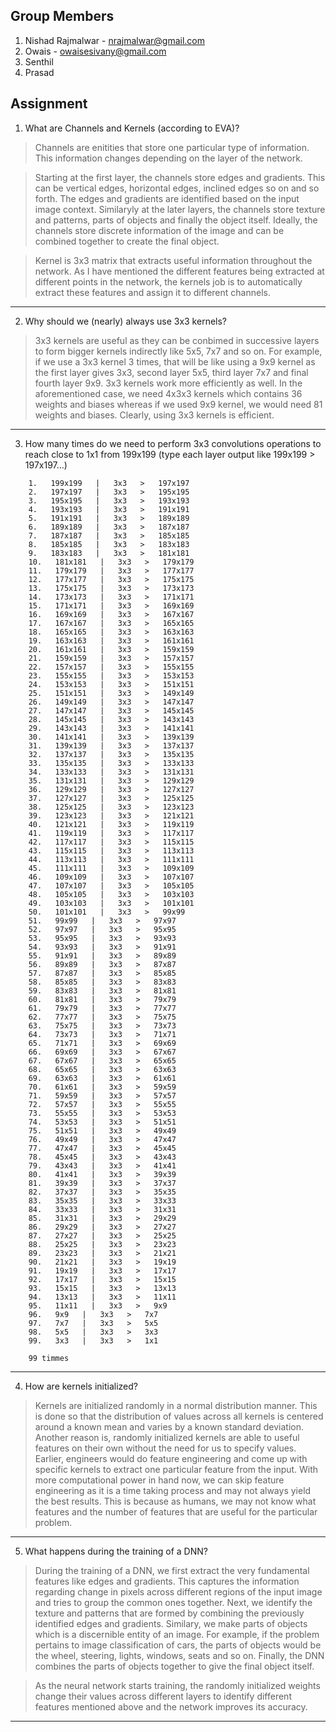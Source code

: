 ## Group Members
1. Nishad Rajmalwar	-	nrajmalwar@gmail.com
2. Owais		-	owaisesivany@gmail.com
3. Senthil
4. Prasad

## Assignment

1. What are Channels and Kernels (according to EVA)?

> Channels are enitities that store one particular type of information. This information changes depending on the layer of the network. 

> Starting at the first layer, the channels store edges and gradients. This can be vertical edges, horizontal edges, inclined edges so on and so forth. The edges and gradients are identified based on the input image context. Similaryly at the later layers, the channels store texture and patterns, parts of objects and finally the object itself. Ideally, the channels store discrete information of the image and can be combined together to create the final object.

> Kernel is 3x3 matrix that extracts useful information throughout the network. As I have mentioned the different features being extracted at different points in the network, the kernels job is to automatically extract these features and assign it to different channels.

---
2. Why should we (nearly) always use 3x3 kernels?

> 3x3 kernels are useful as they can be conbimed in successive layers to form bigger kernels indirectly like 5x5, 7x7 and so on. For example, if we use a 3x3 kernel 3 times, that will be like using a 9x9 kernel as the first layer gives 3x3, second layer 5x5, third layer 7x7 and final fourth layer 9x9. 3x3 kernels work more efficiently as well. In the aforementioned case, we need 4x3x3 kernels which contains 36 weights and biases whereas if we used 9x9 kernel, we would need 81 weights and biases. Clearly, using 3x3 kernels is efficient.
> 
---
3. How many times do we need to perform 3x3 convolutions operations to reach close to 1x1 from 199x199 (type each layer output like 199x199 > 197x197...)
```
	1.   199x199   |   3x3   >   197x197
	2.   197x197   |   3x3   >   195x195
	3.   195x195   |   3x3   >   193x193
	4.   193x193   |   3x3   >   191x191
	5.   191x191   |   3x3   >   189x189
	6.   189x189   |   3x3   >   187x187
	7.   187x187   |   3x3   >   185x185
	8.   185x185   |   3x3   >   183x183
	9.   183x183   |   3x3   >   181x181
	10.   181x181   |   3x3   >   179x179
	11.   179x179   |   3x3   >   177x177
	12.   177x177   |   3x3   >   175x175
	13.   175x175   |   3x3   >   173x173
	14.   173x173   |   3x3   >   171x171
	15.   171x171   |   3x3   >   169x169
	16.   169x169   |   3x3   >   167x167
	17.   167x167   |   3x3   >   165x165
	18.   165x165   |   3x3   >   163x163
	19.   163x163   |   3x3   >   161x161
	20.   161x161   |   3x3   >   159x159
	21.   159x159   |   3x3   >   157x157
	22.   157x157   |   3x3   >   155x155
	23.   155x155   |   3x3   >   153x153
	24.   153x153   |   3x3   >   151x151
	25.   151x151   |   3x3   >   149x149
	26.   149x149   |   3x3   >   147x147
	27.   147x147   |   3x3   >   145x145
	28.   145x145   |   3x3   >   143x143
	29.   143x143   |   3x3   >   141x141
	30.   141x141   |   3x3   >   139x139
	31.   139x139   |   3x3   >   137x137
	32.   137x137   |   3x3   >   135x135
	33.   135x135   |   3x3   >   133x133
	34.   133x133   |   3x3   >   131x131
	35.   131x131   |   3x3   >   129x129
	36.   129x129   |   3x3   >   127x127
	37.   127x127   |   3x3   >   125x125
	38.   125x125   |   3x3   >   123x123
	39.   123x123   |   3x3   >   121x121
	40.   121x121   |   3x3   >   119x119
	41.   119x119   |   3x3   >   117x117
	42.   117x117   |   3x3   >   115x115
	43.   115x115   |   3x3   >   113x113
	44.   113x113   |   3x3   >   111x111
	45.   111x111   |   3x3   >   109x109
	46.   109x109   |   3x3   >   107x107
	47.   107x107   |   3x3   >   105x105
	48.   105x105   |   3x3   >   103x103
	49.   103x103   |   3x3   >   101x101
	50.   101x101   |   3x3   >   99x99
	51.   99x99   |   3x3   >   97x97
	52.   97x97   |   3x3   >   95x95
	53.   95x95   |   3x3   >   93x93
	54.   93x93   |   3x3   >   91x91
	55.   91x91   |   3x3   >   89x89
	56.   89x89   |   3x3   >   87x87
	57.   87x87   |   3x3   >   85x85
	58.   85x85   |   3x3   >   83x83
	59.   83x83   |   3x3   >   81x81
	60.   81x81   |   3x3   >   79x79
	61.   79x79   |   3x3   >   77x77
	62.   77x77   |   3x3   >   75x75
	63.   75x75   |   3x3   >   73x73
	64.   73x73   |   3x3   >   71x71
	65.   71x71   |   3x3   >   69x69
	66.   69x69   |   3x3   >   67x67
	67.   67x67   |   3x3   >   65x65
	68.   65x65   |   3x3   >   63x63
	69.   63x63   |   3x3   >   61x61
	70.   61x61   |   3x3   >   59x59
	71.   59x59   |   3x3   >   57x57
	72.   57x57   |   3x3   >   55x55
	73.   55x55   |   3x3   >   53x53
	74.   53x53   |   3x3   >   51x51
	75.   51x51   |   3x3   >   49x49
	76.   49x49   |   3x3   >   47x47
	77.   47x47   |   3x3   >   45x45
	78.   45x45   |   3x3   >   43x43
	79.   43x43   |   3x3   >   41x41
	80.   41x41   |   3x3   >   39x39
	81.   39x39   |   3x3   >   37x37
	82.   37x37   |   3x3   >   35x35
	83.   35x35   |   3x3   >   33x33
	84.   33x33   |   3x3   >   31x31
	85.   31x31   |   3x3   >   29x29
	86.   29x29   |   3x3   >   27x27
	87.   27x27   |   3x3   >   25x25
	88.   25x25   |   3x3   >   23x23
	89.   23x23   |   3x3   >   21x21
	90.   21x21   |   3x3   >   19x19
	91.   19x19   |   3x3   >   17x17
	92.   17x17   |   3x3   >   15x15
	93.   15x15   |   3x3   >   13x13
	94.   13x13   |   3x3   >   11x11
	95.   11x11   |   3x3   >   9x9
	96.   9x9   |   3x3   >   7x7
	97.   7x7   |   3x3   >   5x5
	98.   5x5   |   3x3   >   3x3
	99.   3x3   |   3x3   >   1x1

	99 timmes
 ```
 ---
4. How are kernels initialized?

> Kernels are initialized randomly in a normal distribution manner. This is done so that the distribution of values across all kernels is centered around a known mean and varies by a known standard deviation. Another reason is, randomly initialized kernels are able to useful features on their own without the need for us to specify values. Earlier, engineers would do feature engineering and come up with specific kernels to extract one particular feature from the input. With more computational power in hand now, we can skip feature engineering as it is a time taking process and may not always yield the best results. This is because as humans, we may not know what features and the number of features that are useful for the particular problem.

---
5. What happens during the training of a DNN?

> During the training of a DNN, we first extract the very fundamental features like edges and gradients. This captures the information regarding change in pixels across different regions of the input image and tries to group the common ones together. Next, we identify the texture and patterns that are formed by combining the previously identified edges and gradients. Similary, we make parts of objects which is a discernible entity of an image. For example, if the problem pertains to image classification of cars, the parts of objects would be the wheel, steering, lights, windows, seats and so on. Finally, the DNN combines the parts of objects together to give the final object itself.

> As the neural network starts training, the randomly initialized weights change their values across different layers to identify different features mentioned above and the network improves its accuracy.

---
